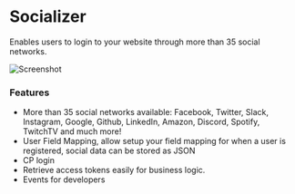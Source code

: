 # Socializer

Enables users to login to your website through more than 35 social networks.

![Screenshot](https://enupal.com/assets/docs/stripe-payments-new-checkout.png)

### Features

 * More than 35 social networks available: Facebook, Twitter, Slack, Instagram, Google, Github, LinkedIn, Amazon, Discord, Spotify, TwitchTV and much more!
 * User Field Mapping, allow setup your field mapping for when a user is registered, social data can be stored as JSON
 * CP login
 * Retrieve access tokens easily for business logic.
 * Events for developers